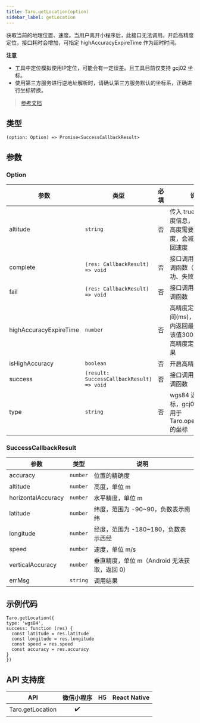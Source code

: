 ```yaml
---
title: Taro.getLocation(option)
sidebar_label: getLocation
---
```


获取当前的地理位置、速度。当用户离开小程序后，此接口无法调用。开启高精度定位，接口耗时会增加，可指定 highAccuracyExpireTime 作为超时时间。

**注意**
- 工具中定位模拟使用IP定位，可能会有一定误差。且工具目前仅支持 gcj02 坐标。
- 使用第三方服务进行逆地址解析时，请确认第三方服务默认的坐标系，正确进行坐标转换。

> [参考文档](https://developers.weixin.qq.com/miniprogram/dev/api/location/wx.getLocation.html)

## 类型

```tsx
(option: Option) => Promise<SuccessCallbackResult>
```

## 参数

### Option

<table>
  <thead>
    <tr>
      <th>参数</th>
      <th>类型</th>
      <th style="text-align:center">必填</th>
      <th>说明</th>
    </tr>
  </thead>
  <tbody>
    <tr>
      <td>altitude</td>
      <td><code>string</code></td>
      <td style="text-align:center">否</td>
      <td>传入 true 会返回高度信息，由于获取高度需要较高精确度，会减慢接口返回速度</td>
    </tr>
    <tr>
      <td>complete</td>
      <td><code>(res: CallbackResult) =&gt; void</code></td>
      <td style="text-align:center">否</td>
      <td>接口调用结束的回调函数（调用成功、失败都会执行）</td>
    </tr>
    <tr>
      <td>fail</td>
      <td><code>(res: CallbackResult) =&gt; void</code></td>
      <td style="text-align:center">否</td>
      <td>接口调用失败的回调函数</td>
    </tr>
    <tr>
      <td>highAccuracyExpireTime</td>
      <td><code>number</code></td>
      <td style="text-align:center">否</td>
      <td>高精度定位超时时间(ms)，指定时间内返回最高精度，该值3000ms以上高精度定位才有效果</td>
    </tr>
    <tr>
      <td>isHighAccuracy</td>
      <td><code>boolean</code></td>
      <td style="text-align:center">否</td>
      <td>开启高精度定位</td>
    </tr>
    <tr>
      <td>success</td>
      <td><code>(result: SuccessCallbackResult) =&gt; void</code></td>
      <td style="text-align:center">否</td>
      <td>接口调用成功的回调函数</td>
    </tr>
    <tr>
      <td>type</td>
      <td><code>string</code></td>
      <td style="text-align:center">否</td>
      <td>wgs84 返回 gps 坐标，gcj02 返回可用于 Taro.openLocation 的坐标</td>
    </tr>
  </tbody>
</table>

### SuccessCallbackResult

<table>
  <thead>
    <tr>
      <th>参数</th>
      <th>类型</th>
      <th>说明</th>
    </tr>
  </thead>
  <tbody>
    <tr>
      <td>accuracy</td>
      <td><code>number</code></td>
      <td>位置的精确度</td>
    </tr>
    <tr>
      <td>altitude</td>
      <td><code>number</code></td>
      <td>高度，单位 m</td>
    </tr>
    <tr>
      <td>horizontalAccuracy</td>
      <td><code>number</code></td>
      <td>水平精度，单位 m</td>
    </tr>
    <tr>
      <td>latitude</td>
      <td><code>number</code></td>
      <td>纬度，范围为 -90~90，负数表示南纬</td>
    </tr>
    <tr>
      <td>longitude</td>
      <td><code>number</code></td>
      <td>经度，范围为 -180~180，负数表示西经</td>
    </tr>
    <tr>
      <td>speed</td>
      <td><code>number</code></td>
      <td>速度，单位 m/s</td>
    </tr>
    <tr>
      <td>verticalAccuracy</td>
      <td><code>number</code></td>
      <td>垂直精度，单位 m（Android 无法获取，返回 0）</td>
    </tr>
    <tr>
      <td>errMsg</td>
      <td><code>string</code></td>
      <td>调用结果</td>
    </tr>
  </tbody>
</table>

## 示例代码

 ```tsx
Taro.getLocation({
 type: 'wgs84',
 success: function (res) {
   const latitude = res.latitude
   const longitude = res.longitude
   const speed = res.speed
   const accuracy = res.accuracy
 }
})
```

## API 支持度

| API | 微信小程序 | H5 | React Native |
| :---: | :---: | :---: | :---: |
| Taro.getLocation | ✔️ |  |  |
